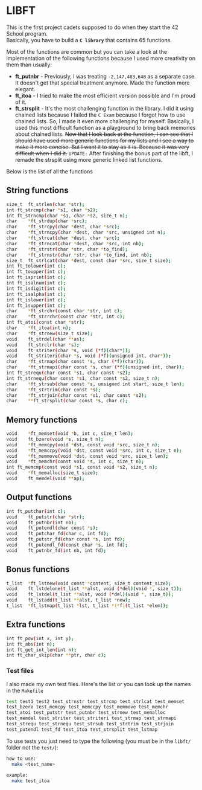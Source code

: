 # LIBFT

This is the first project cadets supposed to do when they start the 42 School program.<br/>
Basically, you have to build a **`C library`** that contains 65 functions.

Most of the functions are common but you can take a look at the implementation of the following functions because I used more creativity on them than usually: 
* **ft_putnbr** - Previously, I was treating `-2,147,483,648` as a separate case. It doesn't get that special treatment anymore. Made the function more elegant. 
* **ft_itoa** - I tried to make the most efficient version possible and I'm proud of it.
* **ft_strsplit** - It's the most challenging function in the library. I did it using chained lists because I failed the `C Exam` because I forgot how to use chained lists. So, I made it even more challenging for myself. Basically, I used this most difficult function as a playground to bring back memories about chained lists. ~~Now that I look back at the function, I can see that I should have used more generic functions for my lists and I see a way to make it more concise. But I want it to stay as it is. Because it was very difficult when I did it.~~ `UPDATE:` After finishing the bonus part of the libft, I remade the strsplit using more generic linked list functions.

Below is the list of all the functions

## String functions

```bash
size_t	ft_strlen(char *str);
int	ft_strcmp(char *s1, char *s2);
int	ft_strncmp(char *s1, char *s2, size_t n);
char	*ft_strdup(char *src);
char	*ft_strcpy(char *dest, char *src);
char	*ft_strncpy(char *dest, char *src, unsigned int n);
char	*ft_strcat(char *dest, char *src);
char	*ft_strncat(char *dest, char *src, int nb);
char	*ft_strstr(char *str, char *to_find);
char	*ft_strnstr(char *str, char *to_find, int nb);
size_t	ft_strlcat(char *dest, const char *src, size_t size);
int	ft_tolower(int c);
int	ft_toupper(int c);
int	ft_isprint(int c);
int	ft_isalnum(int c);
int	ft_isdigit(int c);
int	ft_isalpha(int c);
int	ft_islower(int c);
int	ft_isupper(int c);
char	*ft_strchr(const char *str, int c);
char	*ft_strrchr(const char *str, int c);
int	ft_atoi(const char *str);
char	*ft_itoa(int n);
char	*ft_strnew(size_t size);
void	ft_strdel(char **as);
void	ft_strclr(char *s);
void	ft_striter(char *s, void (*f)(char*));
void	ft_striteri(char *s, void (*f)(unsigned int, char*));
char	*ft_strmap(char const *s, char (*f)(char));
char	*ft_strmapi(char const *s, char (*f)(unsigned int, char));
int	ft_strequ(char const *s1, char const *s2);
int	ft_strnequ(char const *s1, char const *s2, size_t n);
char	*ft_strsub(char const *s, unsigned int start, size_t len);
char	*ft_strtrim(char const *s);
char	*ft_strjoin(char const *s1, char const *s2);
char	**ft_strsplit(char const *s, char c);
```

## Memory functions

```bash
void	*ft_memset(void *b, int c, size_t len);
void	ft_bzero(void *s, size_t n);
void	*ft_memcpy(void *dst, const void *src, size_t n);
void	*ft_memccpy(void *dst, const void *src, int c, size_t n);
void	*ft_memmove(void *dst, const void *src, size_t len);
void	*ft_memchr(const void *s, int c, size_t n);
int	ft_memcmp(const void *s1, const void *s2, size_t n);
void	*ft_memalloc(size_t size);
void	ft_memdel(void **ap);
```
## Output functions

```bash
int	ft_putchar(int c);
void	ft_putstr(char *str);
void	ft_putnbr(int nb);
void	ft_putendl(char const *s);
void	ft_putchar_fd(char c, int fd);
void	ft_putstr_fd(char const *s, int fd);
void	ft_putendl_fd(const char *s, int fd);
void	ft_putnbr_fd(int nb, int fd);
```

## Bonus functions

```bash
t_list	*ft_lstnew(void const *content, size_t content_size);
void	ft_lstdelone(t_list **alst, void (*del)(void *, size_t));
void	ft_lstdel(t_list **alst, void (*del)(void *, size_t));
void	ft_lstadd(t_list **alst, t_list *new);
t_list	*ft_lstmap(t_list *lst, t_list *(*f)(t_list *elem));
```
## Extra functions

```bash
int	ft_pow(int x, int y);
int	ft_abs(int n);
int	ft_get_int_len(int n);
int	ft_char_skip(char **ptr, char c);
```

### Test files ###

I also made my own test files. Here's the list or you can look up the names in the `Makefile`

```bash
test test1 test2 test_strnstr test_strcmp test_strlcat test_memset
test_bzero test_memcpy test_memccpy test_memmove test_memchr
test_atoi test_putstr test_putnbr test_strnew test_memalloc
test_memdel test_striter test_striteri test_strmap test_strmapi
test_strequ test_strnequ test_strsub test_strtrim test_strjoin
test_putendl test_fd test_itoa test_strsplit test_lstmap
```
To use tests you just need to type the following (you must be in the `libft/` folder not the `test/`):

```bash
how to use:
  make <test_name>
  
example:
  make test_itoa
```
